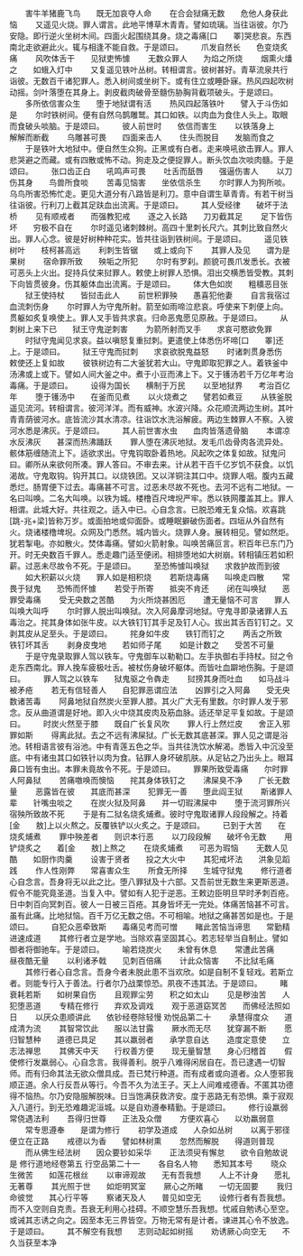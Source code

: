 <!-- { "loadSidebar": true } -->
　　害牛羊猪鹿飞鸟　　既无加哀夺人命
　　在合会狱痛无数　　危他人身获此恼
　　又遥见火烧。罪人谓言。此地平博草木青青。譬如琉璃。当往诣彼。尔乃安隐。即行逆火坐树木间。四面火起围绕其身。烧之毒痛[口　　睪]哭悲哀。东西南北走欲避此火。辄与相逢不能自救。于是颂曰。
　　爪发自然长　　色变烧炙痛
　　风吹体舌干　　见狱吏怖懅
　　无数众罪人　　为焰之所烧
　　烟熏火燔之　　如蛾入灯中
　　又复遥见铁叶丛树。转相谓言。彼树甚好。青草流泉共行诣彼。无数百千诸犯罪人。悉入树间或坐树下。或有住立或睡卧寐。热风四起吹树动摇。剑叶落堕在其身上。剥皮截肉破骨至髓伤胁胸背截项破头。于是颂曰。
　　多所依信害众生　　堕于地狱谓有活
　　热风四起落铁叶　　譬入于斗伤如是
　　尔时铁树间。便有自然乌鹊雕鹫。其口如铁。以肉血为食住人头上。取眼而食破头啖脑。于是颂曰。
　　彼人前世时　　依信而害生
　　以铁落身上　　解解而断截
　　乌雕甚可畏　　四面来击人
　　住头而脱目　　发脑而食之
　　于是铁叶大地狱中。便自然生众狗。正黑或有白者。走来唤吼欲击罪人。罪人悲哭避之而藏。或有四散或怖不动。狗走及之便捉罪人。断头饮血次啖肉髓。于是颂曰。
　　张口齿正白　　吼鸣声可畏
　　吐舌而舐唇　　强逼伤害人
　　以刀伤其身　　鸟兽所食啖
　　苦毒见恼害　　坐依信杀生
　　尔时罪人为狗所啖。乌鸟所害恐怖忙走。更见大道分有八路皆是利刀。意中自谓生草青青。有若干树当往诣彼。行利刀上截其足趺血出流离。于是颂曰。
　　其人受经律　　破坏于法桥
　　见有顺戒者　　而强教犯戒
　　逐之入长路　　刀刃截其足
　　足下皆伤坏　　穷极不自在
　　尔时遥见诸刺棘树。高四十里刺长尺六。其刺比致自然火出。罪人心念。彼是好树种种花实。皆共往诣到铁树间。于是颂曰。
　　遥见铁树叶　　枝柯甚高远
　　利刺生皆锯　　或上或向下
　　其罪人及见　　谓为是果树
　　宿命罪所致　　殃垢之所犯
　　尔时有罗刹。颜貌可畏爪发悉长。衣被可恶头上火出。捉持兵仗来挝罪人。敕使上树罪人恐惧。泪出交横悉皆受教。其刺下向皆贯彼身。伤其躯体血出流离。于是颂曰。
　　体大色如炭　　粗穬恶目张
　　狱王使持杖　　皆挝击此人
　　前世积罪殃　　愚喜犯他妻
　　自言我宿过　　血流刺伤身
　　尔时罪人为守鬼所射。箭至如雨啼泣悲哀。呼使来下刺便上向。贯躯如炙复唤使上。罪人叉手皆共求哀。归命恶鬼愿见原赦。于是颂曰。
　　从刺树上来下已　　狱王守鬼逆刺害
　　为箭所射而叉手　　求哀可愍欲免罪
　　时狱守鬼闻见求哀。益以嗔怒复重挝刺。更遣使上体悉伤坏啼[口　　睪]还上。于是颂曰。
　　狱王守鬼而挝刺　　求哀欲脱鬼益怒
　　时诸刺贯身悉伤　　敕使还上复如故
　　彼铁树边有二大釜犹若大山。守鬼即取犯罪之人。着铁釜中汤沸或上或下。譬如人间大釜之中。煮于小豆而沸上下。又于镬汤若千万亿年考治毒痛。于是颂曰。
　　设得为国长　　横制于万民
　　以至地狱界　　考治百亿年
　　堕于镬汤中　　在釜而见煮
　　以火烧煮之　　譬若如煮豆
　　从铁釜脱遥见流河。转相谓言。彼河洋洋。而有威神。水波兴降。众花顺流两边生树。其叶青青荫彼河水。底皆流沙其水清凉。往诣饮水洗浴解疲。两边生棘罪人不察。入彼河水悉是沸灰。于是颂曰。
　　其人前世害水虫　　血肉皆落遗骨脑
　　本谓凉水反沸灰　　甚深而热沸踊跃
　　罪人堕在沸灰地狱。发毛爪齿骨肉各流异处。骸体筋缠随流上下。适欲求出。守鬼钩取卧着热地。风起吹之体复如故。狱鬼问曰。卿所从来欲何所凑。罪人答曰。不审去来。计从若干百千亿岁饥不获食。以饥渴故。守鬼取钩。钩开其口。以烧铁团。又以洋铜注其口中。烧罪人咽。腹内五藏悉烂。肠胃便下过去。毒痛甚不可言。过恶未尽故不死也。去河不远有二地狱。一名曰叫唤。二名大叫唤。以铁为城。楼橹百尺埤堄严牢。悉以铁网覆盖其上。罪人相谓。此城大好。共往观之。适入中已。心自念言。已脱恐难无复众恼。欢喜跳[跳-兆+梁]皆称万岁。或面拍地或仰面卧。或睡眠擗破伤面者。四垣从外自然有火。烧诸楼橹埤堄。众网及门悉然。城内皆火。烧罪人身。展转相见。譬如然炬。犹若掣电。亦如散火。焚体毒痛。譬如火箭射象。叫唤苦痛叵言。积百年已东门乃开。时无央数百千罪人。悉走趣门适至便闭。相排堕地如大树崩。转相镇压若如积薪。过恶未尽故令不死。于是颂曰。
　　至恐怖懅叫唤狱　　求救护故而到彼
　　如大积薪以火烧　　罪人如是相积烧
　　若斯烧毒痛　　叫唤走四散
　　常畏于狱鬼　　恐怖而怀懅
　　若受于所寄　　抵突不肯还
　　闭在叫唤狱　　恶罪受毒痛
　　受无央数之苦酷　　为火所烧甚困厄
　　遭无量恼不可言　　罪人叫唤大叫呼
　　尔时罪人脱出叫唤狱。次入阿鼻摩诃地狱。守鬼寻即录诸罪人五毒治之。挓其身体如张牛皮。以大铁钉钉其手足及钉人心。拔出其舌百钉钉之。又剥其皮从足至头。于是颂曰。
　　挓身如牛皮　　铁钉而钉之
　　两舌之所致　　铁钉坏其舌
　　剥身皮曳地　　若如师子尾
　　如是计数之　　受苦不可量
　　于是守鬼录取罪人驾以铁车。守鬼御车以勒勒口。左手执御右手持杖。挝之令走东西南北。罪人挽车疲极吐舌。被杖伤身破坏躯体。而皆吐血躃地伤胸。于是颂曰。
　　罪人驾之以铁车　　狱鬼驱之令犇走
　　挝搒其身而吐血　　如马战斗被矛疮
　　若无有信轻善人　　自犯罪恶谓应法
　　凶罪引之入阿鼻　　受无央数诸苦毒
　　阿鼻地狱自然炭火至罪人膝。其火广大无有里数。尔时罪人发于邪念。反从曲道谓是好地。即入火中烧其皮肉及筋血脉。适还举足平复如故。于是颂曰。
　　时炭火然至于膝　　既自广长复风吹
　　罪人行上然烂皮　　舍正入邪罪如斯
　　得离此狱。去之不远有沸屎狱。广长无数其底甚深。罪人见之谓是浴池。转相语言彼有浴池。中有青莲五色之华。当共往洗饮水解渴。悉皆入中沉没至底。中有诸虫其口如铁针以肉为食。钻罪人身坏破肌肤。从足钻之乃出头上。眼耳鼻口皆有虫出。本罪未竟故令不死。于是颂曰。
　　罪果所致受毒痛　　尔时罪人阿鼻狱
　　苦痛噭唤而懊恼　　挓其身体铁钉之
　　沸屎臭不净　　广长无数量
　　恶露皆在彼　　其底而甚深
　　犯罪无一善　　堕此阎王狱
　　斯诸罪人辈　　针嘴虫啖之
　　在炭火狱及阿鼻　　并一切瑕沸屎中
　　堕于流河罪所兴　　宿殃所致故不死
　　于是有二狱名烧炙烳煮。彼时守鬼取诸罪人段段解之。持着[金　　敖]上以火熬之。反覆铁铲以火炙之。于是颂曰。
　　已到于大苦　　在烧炙烳煮
　　罪中殃差者　　则识本行恶
　　以刀段段解　　破坏令无数
　　用铲烧炙之　　着[金　　敖]上熬之
　　在烧炙烳煮　　可恶为瑕恼
　　无数人见酷　　如厨作肉羹
　　设害于贤者　　投之大火中
　　其犯戒坏法　　洪象见蹈践
　　作人性刚弊　　常喜害众生
　　所食无所择　　生城守狱鬼
　　修行道者心自念言。吾身将无以此之比。堕八罪狱及十六部。又吾前世无数生来更斯恶道。假令不能究竟圣道。当复入中。譬如有人犯于逆恶。王敕边臣明旦早时矛刺百疮。日中刺百向冥刺百。彼人一日被三百疮。其身皆坏无一完处。体痛苦恼甚不可言。虽有此痛。比地狱恼。百千万亿无数之倍。不可相喻。地狱之痛甚苦如是也。于是颂曰。
　　自犯众恶牵致斯　　毒痛见考而可憎
　　睹此苦恼当谛思　　常勤精进速成道
　　其修行者立是学地。当除欢喜坚固其心。若志轻举当自制止。譬如御者将御驰车。于是颂曰。
　　喻若烧炭火　　未曾有休息
　　常遭此苦痛　　昼夜酷无量
　　以利诸矛戟　　见刺百倍痛
　　计此众恼害　　不比狱毛痛
　　其修行者心自念言。吾身今者未脱此患不当欢欣。如是自制不复轻戏。若斯立者。则能专行入于善法。行者尔乃战栗惊恐。夙夜不违其法。于是颂曰。
　　睹衰耗若斯　　如树果自伤
　　且观罪尘劳　　积之如太山
　　见是秽浊苦　　人犯堕恶道
　　专精在修行　　弃欢及调戏
　　观于恶道窈冥苦　　而佛经法照如日
　　以厌众患顺讲此　　依钞经卷除轻慢
劝悦品第二十
　　承慧得度众　　道成清为流
　　其智常饮此　　服以法甘露
　　厥水而无尽　　犹穿漏不断
　　愿归智慧种　　道德已具足
　　其以羸弱者　　承学意自达
　　造度定意使　　立志法禅思
　　其佛天中天　　行权善方便
　　现无量智慧　　身心归稽首
　　假使修行发羸弱心。心自念言。我得善利。脱乎八难得闲居自在。吾已逮遇一切智师。而有归命其法无欲众僧具成。吾已梵行种道。而有成者或向道者。众人堕邪我顺正道。余人行反吾从等行。今吾不久为法王子。天上人间难戒德香。不匿其功德得不恼热。尔乃安隐服解脱味。日当饱满获救济安。度于恶路无有恐惧。乘于寂观入八道行。到无恐难趣泥洹城。以是自劝遵奉精勤。于是颂曰。
　　修行设羸弱　　常侥遇法利
　　吾得归世尊　　正法及众僧
　　方便欢喜心　　以劝羸弱意
　　常专思遵奉　　是谓为修行
　　初学及道成　　人杂如丛树
　　以离于邪径　　便立在正路
　　戒德以为香　　譬如林树熏
　　忽然而解脱　　得道则普现
　　而从佛生经法树　　因众要钞如采华
　　正法须臾有懈怠　　欲令自勉故说是
修行道地经卷第五
行空品第二十一
　　各自名人物　　悉知其本号
　　晓众生微苦　　如莲花根丝
　　以审谛观故　　无有吾我想
　　人上不计身　　愿礼无著尊
　　其光照于世　　如炬明冥室
　　厥心之所睹　　一切无固要
　　我归命彼觉　　其心行平等
　　察诸天及人　　普见如空无
　　设修行者有吾我想。而不入空则自克责。吾衰无利用心挂碍。不顺空慧乐吾我想。忧戚自勉诱心至空。或诫其志诱之向之。因至本无三界皆空。万物无常有是计者。谏进其心令不放逸。于是颂曰。
　　其不解空有我想　　志则动起如树摇
　　劝诱厥心向空无　　不久当获至本净
